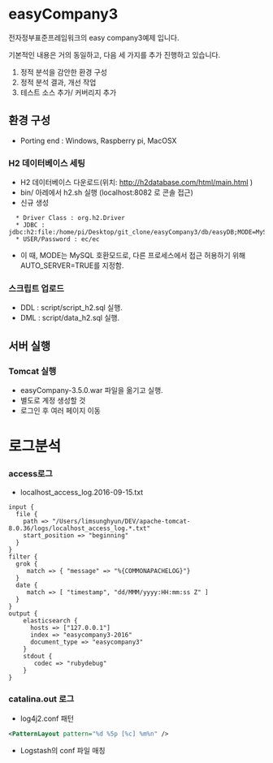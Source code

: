 # easyCompany3
전자정부표준프레임워크의 easy company3예제 입니다.

기본적인 내용은 거의 동일하고, 다음 세 가지를 추가 진행하고 있습니다.

1. 정적 분석을 감안한 환경 구성
1. 정적 분석 결과, 개선 작업
1. 테스트 소스 추가/ 커버리지 추가

## 환경 구성
- Porting end : Windows, Raspberry pi, MacOSX
### H2 데이터베이스 세팅
- H2 데이터베이스 다운로드(위치: http://h2database.com/html/main.html )
- bin/ 아레에서 h2.sh 실행 (localhost:8082 로 콘솔 접근)
- 신규 생성
```
  * Driver Class : org.h2.Driver
  * JDBC : jdbc:h2:file:/home/pi/Desktop/git_clone/easyCompany3/db/easyDB;MODE=MySQL;AUTO_SERVER=TRUE
  * USER/Password : ec/ec
```
- 이 때, MODE는 MySQL 호환모드로, 다른 프로세스에서 접근 허용하기 위해 AUTO_SERVER=TRUE를 지정함.

### 스크립트 업로드
- DDL : script/script_h2.sql 실행.
- DML : script/data_h2.sql 실행.

## 서버 실행
### Tomcat 실행
- easyCompany-3.5.0.war 파일을 옮기고 실행.
- 별도로 계정 생성할 것
- 로그인 후 여러 페이지 이동

# 로그분석
### access로그
- localhost_access_log.2016-09-15.txt
``` shell
input {
  file {
    path => "/Users/limsunghyun/DEV/apache-tomcat-8.0.36/logs/localhost_access_log.*.txt"
    start_position => "beginning"    
  }
}
filter {
  grok {
     match => { "message" => "%{COMMONAPACHELOG}"}
  }
  date {
     match => [ "timestamp", "dd/MMM/yyyy:HH:mm:ss Z" ]
  }
}
output {
    elasticsearch {
      hosts => ["127.0.0.1"]
      index => "easycompany3-2016"
      document_type => "easycompany3"
    }
    stdout {
       codec => "rubydebug"
    }
}
```
### catalina.out 로그
 - log4j2.conf 패턴
``` xml
<PatternLayout pattern="%d %5p [%c] %m%n" />
```

 - Logstash의 conf 파일 매칭
